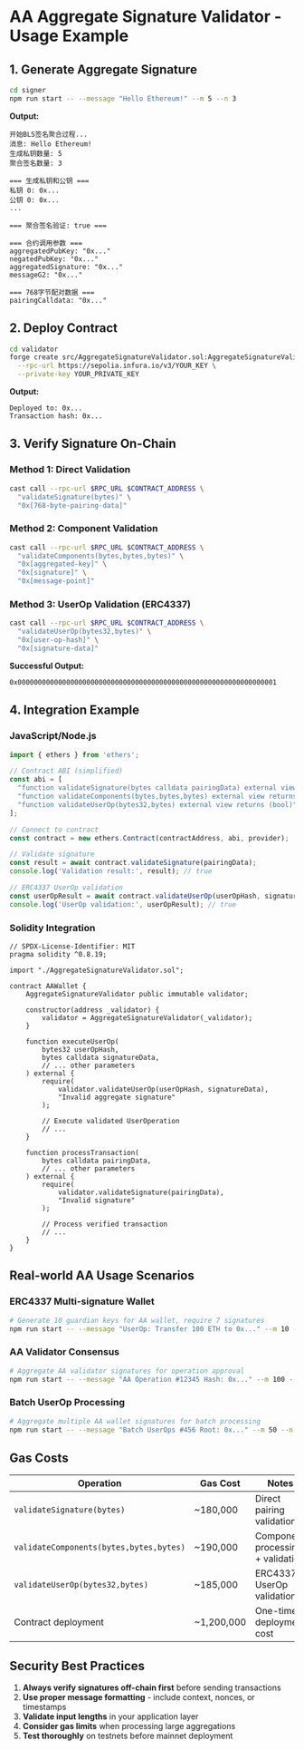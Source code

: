 # AA Aggregate Signature Validator - Usage Example

## 1. Generate Aggregate Signature

```bash
cd signer
npm run start -- --message "Hello Ethereum!" --m 5 --n 3
```

**Output:**
```
开始BLS签名聚合过程...
消息: Hello Ethereum!
生成私钥数量: 5
聚合签名数量: 3

=== 生成私钥和公钥 ===
私钥 0: 0x...
公钥 0: 0x...
...

=== 聚合签名验证: true ===

=== 合约调用参数 ===
aggregatedPubKey: "0x..."
negatedPubKey: "0x..."
aggregatedSignature: "0x..."
messageG2: "0x..."

=== 768字节配对数据 ===
pairingCalldata: "0x..."
```

## 2. Deploy Contract

```bash
cd validator
forge create src/AggregateSignatureValidator.sol:AggregateSignatureValidator \
  --rpc-url https://sepolia.infura.io/v3/YOUR_KEY \
  --private-key YOUR_PRIVATE_KEY
```

**Output:**
```
Deployed to: 0x...
Transaction hash: 0x...
```

## 3. Verify Signature On-Chain

### Method 1: Direct Validation
```bash
cast call --rpc-url $RPC_URL $CONTRACT_ADDRESS \
  "validateSignature(bytes)" \
  "0x[768-byte-pairing-data]"
```

### Method 2: Component Validation
```bash
cast call --rpc-url $RPC_URL $CONTRACT_ADDRESS \
  "validateComponents(bytes,bytes,bytes)" \
  "0x[aggregated-key]" \
  "0x[signature]" \
  "0x[message-point]"
```

### Method 3: UserOp Validation (ERC4337)
```bash
cast call --rpc-url $RPC_URL $CONTRACT_ADDRESS \
  "validateUserOp(bytes32,bytes)" \
  "0x[user-op-hash]" \
  "0x[signature-data]"
```

**Successful Output:**
```
0x0000000000000000000000000000000000000000000000000000000000000001
```

## 4. Integration Example

### JavaScript/Node.js
```javascript
import { ethers } from 'ethers';

// Contract ABI (simplified)
const abi = [
  "function validateSignature(bytes calldata pairingData) external view returns (bool)",
  "function validateComponents(bytes,bytes,bytes) external view returns (bool)",
  "function validateUserOp(bytes32,bytes) external view returns (bool)"
];

// Connect to contract
const contract = new ethers.Contract(contractAddress, abi, provider);

// Validate signature
const result = await contract.validateSignature(pairingData);
console.log('Validation result:', result); // true

// ERC4337 UserOp validation
const userOpResult = await contract.validateUserOp(userOpHash, signatureData);
console.log('UserOp validation:', userOpResult); // true
```

### Solidity Integration
```solidity
// SPDX-License-Identifier: MIT
pragma solidity ^0.8.19;

import "./AggregateSignatureValidator.sol";

contract AAWallet {
    AggregateSignatureValidator public immutable validator;
    
    constructor(address _validator) {
        validator = AggregateSignatureValidator(_validator);
    }
    
    function executeUserOp(
        bytes32 userOpHash,
        bytes calldata signatureData,
        // ... other parameters
    ) external {
        require(
            validator.validateUserOp(userOpHash, signatureData),
            "Invalid aggregate signature"
        );
        
        // Execute validated UserOperation
        // ...
    }
    
    function processTransaction(
        bytes calldata pairingData,
        // ... other parameters
    ) external {
        require(
            validator.validateSignature(pairingData),
            "Invalid signature"
        );
        
        // Process verified transaction
        // ...
    }
}
```

## Real-world AA Usage Scenarios

### ERC4337 Multi-signature Wallet
```bash
# Generate 10 guardian keys for AA wallet, require 7 signatures
npm run start -- --message "UserOp: Transfer 100 ETH to 0x..." --m 10 --n 7
```

### AA Validator Consensus
```bash
# Aggregate AA validator signatures for operation approval
npm run start -- --message "AA Operation #12345 Hash: 0x..." --m 100 --n 67
```

### Batch UserOp Processing
```bash
# Aggregate multiple AA wallet signatures for batch processing
npm run start -- --message "Batch UserOps #456 Root: 0x..." --m 50 --n 35
```

## Gas Costs

| Operation | Gas Cost | Notes |
|-----------|----------|-------|
| `validateSignature(bytes)` | ~180,000 | Direct pairing validation |
| `validateComponents(bytes,bytes,bytes)` | ~190,000 | Component processing + validation |
| `validateUserOp(bytes32,bytes)` | ~185,000 | ERC4337 UserOp validation |
| Contract deployment | ~1,200,000 | One-time deployment cost |

## Security Best Practices

1. **Always verify signatures off-chain first** before sending transactions
2. **Use proper message formatting** - include context, nonces, or timestamps
3. **Validate input lengths** in your application layer
4. **Consider gas limits** when processing large aggregations
5. **Test thoroughly** on testnets before mainnet deployment
